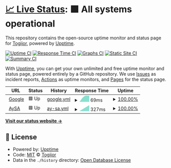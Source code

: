 # [📈 Live Status](https://TogijorOK.github.io/Monitor_WEB): <!--live status--> **🟩 All systems operational**

This repository contains the open-source uptime monitor and status page for [Togijor](https://TogijorOK.github.io/Monitor_WEB), powered by [Upptime](https://github.com/upptime/upptime).

[![Uptime CI](https://github.com/TogijorOK/Monitor_WEB/workflows/Uptime%20CI/badge.svg)](https://github.com/TogijorOK/Monitor_WEB/actions?query=workflow%3A%22Uptime+CI%22)
[![Response Time CI](https://github.com/TogijorOK/Monitor_WEB/workflows/Response%20Time%20CI/badge.svg)](https://github.com/TogijorOK/Monitor_WEB/actions?query=workflow%3A%22Response+Time+CI%22)
[![Graphs CI](https://github.com/TogijorOK/Monitor_WEB/workflows/Graphs%20CI/badge.svg)](https://github.com/TogijorOK/Monitor_WEB/actions?query=workflow%3A%22Graphs+CI%22)
[![Static Site CI](https://github.com/TogijorOK/Monitor_WEB/workflows/Static%20Site%20CI/badge.svg)](https://github.com/TogijorOK/Monitor_WEB/actions?query=workflow%3A%22Static+Site+CI%22)
[![Summary CI](https://github.com/TogijorOK/Monitor_WEB/workflows/Summary%20CI/badge.svg)](https://github.com/TogijorOK/Monitor_WEB/actions?query=workflow%3A%22Summary+CI%22)

With [Upptime](https://upptime.js.org), you can get your own unlimited and free uptime monitor and status page, powered entirely by a GitHub repository. We use [Issues](https://github.com/TogijorOK/Monitor_WEB/issues) as incident reports, [Actions](https://github.com/TogijorOK/Monitor_WEB/actions) as uptime monitors, and [Pages](https://TogijorOK.github.io/Monitor_WEB) for the status page.

<!--start: status pages-->
<!-- This summary is generated by Upptime (https://github.com/upptime/upptime) -->
<!-- Do not edit this manually, your changes will be overwritten -->
<!-- prettier-ignore -->
| URL | Status | History | Response Time | Uptime |
| --- | ------ | ------- | ------------- | ------ |
| <img alt="" src="https://favicons.githubusercontent.com/www.google.com" height="13"> [Google](https://www.google.com) | 🟩 Up | [google.yml](https://github.com/TogijorOK/Monitor_WEB/commits/HEAD/history/google.yml) | <details><summary><img alt="Response time graph" src="./graphs/google/response-time-week.png" height="20"> 69ms</summary><br><a href="https://TogijorOK.github.io/Monitor_WEB/history/google"><img alt="Response time 69" src="https://img.shields.io/endpoint?url=https%3A%2F%2Fraw.githubusercontent.com%2FTogijorOK%2FMonitor_WEB%2FHEAD%2Fapi%2Fgoogle%2Fresponse-time.json"></a><br><a href="https://TogijorOK.github.io/Monitor_WEB/history/google"><img alt="24-hour response time 69" src="https://img.shields.io/endpoint?url=https%3A%2F%2Fraw.githubusercontent.com%2FTogijorOK%2FMonitor_WEB%2FHEAD%2Fapi%2Fgoogle%2Fresponse-time-day.json"></a><br><a href="https://TogijorOK.github.io/Monitor_WEB/history/google"><img alt="7-day response time 69" src="https://img.shields.io/endpoint?url=https%3A%2F%2Fraw.githubusercontent.com%2FTogijorOK%2FMonitor_WEB%2FHEAD%2Fapi%2Fgoogle%2Fresponse-time-week.json"></a><br><a href="https://TogijorOK.github.io/Monitor_WEB/history/google"><img alt="30-day response time 69" src="https://img.shields.io/endpoint?url=https%3A%2F%2Fraw.githubusercontent.com%2FTogijorOK%2FMonitor_WEB%2FHEAD%2Fapi%2Fgoogle%2Fresponse-time-month.json"></a><br><a href="https://TogijorOK.github.io/Monitor_WEB/history/google"><img alt="1-year response time 69" src="https://img.shields.io/endpoint?url=https%3A%2F%2Fraw.githubusercontent.com%2FTogijorOK%2FMonitor_WEB%2FHEAD%2Fapi%2Fgoogle%2Fresponse-time-year.json"></a></details> | <details><summary><a href="https://TogijorOK.github.io/Monitor_WEB/history/google">100.00%</a></summary><a href="https://TogijorOK.github.io/Monitor_WEB/history/google"><img alt="All-time uptime 100.00%" src="https://img.shields.io/endpoint?url=https%3A%2F%2Fraw.githubusercontent.com%2FTogijorOK%2FMonitor_WEB%2FHEAD%2Fapi%2Fgoogle%2Fuptime.json"></a><br><a href="https://TogijorOK.github.io/Monitor_WEB/history/google"><img alt="24-hour uptime 100.00%" src="https://img.shields.io/endpoint?url=https%3A%2F%2Fraw.githubusercontent.com%2FTogijorOK%2FMonitor_WEB%2FHEAD%2Fapi%2Fgoogle%2Fuptime-day.json"></a><br><a href="https://TogijorOK.github.io/Monitor_WEB/history/google"><img alt="7-day uptime 100.00%" src="https://img.shields.io/endpoint?url=https%3A%2F%2Fraw.githubusercontent.com%2FTogijorOK%2FMonitor_WEB%2FHEAD%2Fapi%2Fgoogle%2Fuptime-week.json"></a><br><a href="https://TogijorOK.github.io/Monitor_WEB/history/google"><img alt="30-day uptime 100.00%" src="https://img.shields.io/endpoint?url=https%3A%2F%2Fraw.githubusercontent.com%2FTogijorOK%2FMonitor_WEB%2FHEAD%2Fapi%2Fgoogle%2Fuptime-month.json"></a><br><a href="https://TogijorOK.github.io/Monitor_WEB/history/google"><img alt="1-year uptime 100.00%" src="https://img.shields.io/endpoint?url=https%3A%2F%2Fraw.githubusercontent.com%2FTogijorOK%2FMonitor_WEB%2FHEAD%2Fapi%2Fgoogle%2Fuptime-year.json"></a></details>
| <img alt="" src="https://favicons.githubusercontent.com/www.aysa.com.ar" height="13"> [AySA](https://www.aysa.com.ar) | 🟩 Up | [ay-sa.yml](https://github.com/TogijorOK/Monitor_WEB/commits/HEAD/history/ay-sa.yml) | <details><summary><img alt="Response time graph" src="./graphs/ay-sa/response-time-week.png" height="20"> 327ms</summary><br><a href="https://TogijorOK.github.io/Monitor_WEB/history/ay-sa"><img alt="Response time 327" src="https://img.shields.io/endpoint?url=https%3A%2F%2Fraw.githubusercontent.com%2FTogijorOK%2FMonitor_WEB%2FHEAD%2Fapi%2Fay-sa%2Fresponse-time.json"></a><br><a href="https://TogijorOK.github.io/Monitor_WEB/history/ay-sa"><img alt="24-hour response time 327" src="https://img.shields.io/endpoint?url=https%3A%2F%2Fraw.githubusercontent.com%2FTogijorOK%2FMonitor_WEB%2FHEAD%2Fapi%2Fay-sa%2Fresponse-time-day.json"></a><br><a href="https://TogijorOK.github.io/Monitor_WEB/history/ay-sa"><img alt="7-day response time 327" src="https://img.shields.io/endpoint?url=https%3A%2F%2Fraw.githubusercontent.com%2FTogijorOK%2FMonitor_WEB%2FHEAD%2Fapi%2Fay-sa%2Fresponse-time-week.json"></a><br><a href="https://TogijorOK.github.io/Monitor_WEB/history/ay-sa"><img alt="30-day response time 327" src="https://img.shields.io/endpoint?url=https%3A%2F%2Fraw.githubusercontent.com%2FTogijorOK%2FMonitor_WEB%2FHEAD%2Fapi%2Fay-sa%2Fresponse-time-month.json"></a><br><a href="https://TogijorOK.github.io/Monitor_WEB/history/ay-sa"><img alt="1-year response time 327" src="https://img.shields.io/endpoint?url=https%3A%2F%2Fraw.githubusercontent.com%2FTogijorOK%2FMonitor_WEB%2FHEAD%2Fapi%2Fay-sa%2Fresponse-time-year.json"></a></details> | <details><summary><a href="https://TogijorOK.github.io/Monitor_WEB/history/ay-sa">100.00%</a></summary><a href="https://TogijorOK.github.io/Monitor_WEB/history/ay-sa"><img alt="All-time uptime 100.00%" src="https://img.shields.io/endpoint?url=https%3A%2F%2Fraw.githubusercontent.com%2FTogijorOK%2FMonitor_WEB%2FHEAD%2Fapi%2Fay-sa%2Fuptime.json"></a><br><a href="https://TogijorOK.github.io/Monitor_WEB/history/ay-sa"><img alt="24-hour uptime 100.00%" src="https://img.shields.io/endpoint?url=https%3A%2F%2Fraw.githubusercontent.com%2FTogijorOK%2FMonitor_WEB%2FHEAD%2Fapi%2Fay-sa%2Fuptime-day.json"></a><br><a href="https://TogijorOK.github.io/Monitor_WEB/history/ay-sa"><img alt="7-day uptime 100.00%" src="https://img.shields.io/endpoint?url=https%3A%2F%2Fraw.githubusercontent.com%2FTogijorOK%2FMonitor_WEB%2FHEAD%2Fapi%2Fay-sa%2Fuptime-week.json"></a><br><a href="https://TogijorOK.github.io/Monitor_WEB/history/ay-sa"><img alt="30-day uptime 100.00%" src="https://img.shields.io/endpoint?url=https%3A%2F%2Fraw.githubusercontent.com%2FTogijorOK%2FMonitor_WEB%2FHEAD%2Fapi%2Fay-sa%2Fuptime-month.json"></a><br><a href="https://TogijorOK.github.io/Monitor_WEB/history/ay-sa"><img alt="1-year uptime 100.00%" src="https://img.shields.io/endpoint?url=https%3A%2F%2Fraw.githubusercontent.com%2FTogijorOK%2FMonitor_WEB%2FHEAD%2Fapi%2Fay-sa%2Fuptime-year.json"></a></details>

<!--end: status pages-->

[**Visit our status website →**](https://TogijorOK.github.io/Monitor_WEB)

## 📄 License

- Powered by: [Upptime](https://github.com/upptime/upptime)
- Code: [MIT](./LICENSE) © [Togijor](https://TogijorOK.github.io/Monitor_WEB)
- Data in the `./history` directory: [Open Database License](https://opendatacommons.org/licenses/odbl/1-0/)
